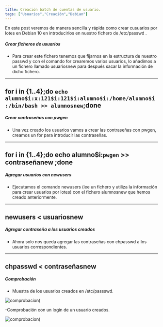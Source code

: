 ```yaml
---
title: Creación batch de cuentas de usuario.
tags: ["Usuarios","Creación","Debian"]
---
```

En este post veremos de manera sencilla y rápida como crear cusuarios por lotes en Debian 10 en introducirlos en nuestro fichero de /etc/passwd .

##### Crear ficheros de usuarios

- Para crear este fichero tenemos que fijarnos en la estructura de nuestro passwd y con el comando for crearemos varios usuarios, lo añadimos a un fichero llamado usuariosnew para después sacar la información de dicho fichero.

---
 for i in {1..4};do `echo alumno$i:x:121$i:121$i:alumno$i:/home/alumno$i:/bin/bash >> alumnosnew`;done
---

##### Crear contraseñas con pwgen

- Una vez creado los usuarios vamos a crear las contraseñas con pwgen, creamos un for para introducir las contraseñas.

---
 for i in {1..4};do echo alumno$i:`pwgen` >> contraseñanew ;done
---

#####  Agregar usuarios con newusers

- Ejecutamos el comando newusers (lee un fichero y utiliza la información para crear usuarios por lotes) con el fichero alumnosnew que hemos creado anteriormente.

---
 newusers < usuariosnew
---
#####  Agregar contraseña a los usuarios creados

- Ahora solo nos queda agregar las contraseñas con chpasswd a los usuarios correspondientes.

---
  chpasswd < contraseñasnew
---
##### Comprobación

- Muestra de los usuarios creados en /etc/passswd.

![comprobacion](/QuestTIC/img-post/batch/comprobacion.png))


-Comprobación con un login de un usuario creados.

![comprobacion](/QuestTIC/img-post/batch/login.png))

